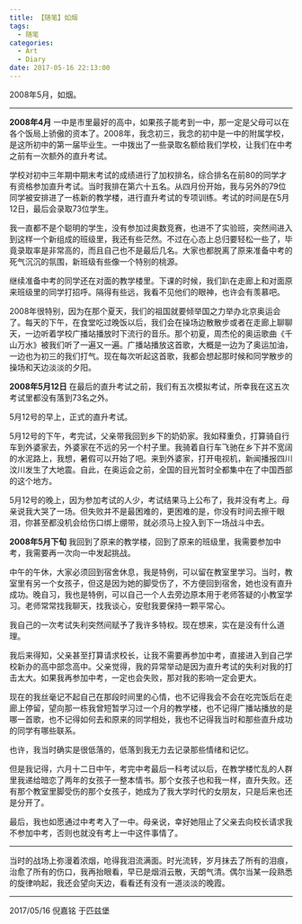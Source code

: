 ```yaml
---
title: 【随笔】如烟
tags:
  - 随笔
categories:
  - Art
  - Diary
date: 2017-05-16 22:13:00
---
```


2008年5月，如烟。

<!-- more -->

***

**2008年4月**
一中是市里最好的高中，如果孩子能考到一中，那一定是父母可以在各个饭局上骄傲的资本了。2008年，我念初三，我念的初中是一中的附属学校，是这所初中的第一届毕业生。一中拨出了一些录取名额给我们学校，让我们在中考之前有一次额外的直升考试。

学校对初中三年期中期末考试的成绩进行了加权排名，综合排名在前80的同学才有资格参加直升考试。当时我排在第六十五名。从四月份开始，我与另外的79位同学被安排进了一栋新的教学楼，进行直升考试的专项训练。考试的时间是在5月12日，最后会录取73位学生。

我一直都不是个聪明的学生，没有参加过奥数竞赛，也进不了实验班，突然间进入到这样一个新组成的班级里，我还有些茫然。不过在心态上总归要轻松一些了，毕竟录取率是非常高的，而且自己也不是最后几名。大家也都脱离了原来准备中考的死气沉沉的氛围，新班级有些像一个特别的桃源。

继续准备中考的同学还在对面的教学楼里。下课的时候，我们趴在走廊上和对面原来班级里的同学打招呼。隔得有些远，我看不见他们的眼神，也许会有羡慕吧。

2008年很特别，因为在那个夏天，我们的祖国就要倾举国之力举办北京奥运会了。每天的下午，在食堂吃过晚饭以后，我们会在操场边散散步或者在走廊上聊聊天，一边听着学校广播站播放时下流行的音乐。那个初夏，周杰伦的奥运歌曲《千山万水》被我们听了一遍又一遍。广播站播放这首歌，大概是一边为了奥运加油，一边也为初三的我们打气。现在每次听起这首歌，我都会想起那时候和同学散步的操场和天边淡淡的夕阳。

**2008年5月12日**
在最后的直升考试之前，我们有五次模拟考试，所幸我在这五次考试里都没有落到73名之外。

5月12号的早上，正式的直升考试。

5月12号的下午，考完试，父亲带我回到乡下的奶奶家。我如释重负，打算骑自行车到外婆家去，外婆家在不远的另一个村子里。我骑着自行车飞驰在乡下并不宽阔的水泥路上，我想，暑假可以开始了吧。来到外婆家，打开电视机，新闻播报四川汶川发生了大地震。自此，在奥运会之前，全国的目光暂时全都集中在了中国西部的这个地方。

5月12号的晚上，因为参加考试的人少，考试结果马上公布了，我并没有考上。母亲说我大哭了一场。但失败并不是最困难的，更困难的是，你没有时间去擦干眼泪，你甚至都没机会给伤口绑上绷带，就必须马上投入到下一场战斗中去。

**2008年5月下旬**
我回到了原来的教学楼，回到了原来的班级里，我需要参加中考，我需要再一次向一中发起挑战。

中午的午休，大家必须回到宿舍休息，我是特例，可以留在教室里学习。当时，教室里有另一个女孩子，但这是因为她的脚受伤了，不方便回到宿舍，她也没有直升成功。晚自习，我也是特例，可以自己一个人去旁边原本用于老师答疑的小教室学习。老师常常找我聊天，找我谈心，安慰我要保持一颗平常心。

我自己的一次考试失利突然间赋予了我许多特权。现在想来，实在是没有什么道理。

我后来得知，父亲甚至打算请求校长，让我不需要再参加中考，直接进入到自己学校新办的高中部念高中。父亲觉得，我的异常举动是因为直升考试的失利对我的打击太大。如果我再参加中考，一定也会失败，那对我的影响一定会更大。

现在的我丝毫记不起自己在那段时间里的心情，也不记得我会不会在吃完饭后在走廊上停留，望向那一栋我曾短暂学习过一个月的教学楼，也不记得广播站播放的是哪一首歌，也不记得如何去和原来的同学相处，我也不记得我当时和那些直升成功的同学有哪些联系。

也许，我当时确实是很低落的，低落到我无力去记录那些情绪和记忆。

但是我记得，六月十二日中午，考完中考最后一科考试以后，在教学楼忙乱的人群里我递给暗恋了两年的女孩子一整本情书。那个女孩子也和我一样，直升失败。还有那个教室里脚受伤的那个女孩子，她成为了我大学时代的女朋友，只是后来也还是分开了。

最后，我也如愿通过中考考入了一中。母亲说，幸好她阻止了父亲去向校长请求我不参加中考，否则也就没有考上一中这件事情了。

***

当时的战场上弥漫着浓烟，呛得我泪流满面。时光流转，岁月抹去了所有的泪痕，治愈了所有的伤口，我再抬眼看，早已是烟消云散，天朗气清。偶尔当某一段熟悉的旋律响起，我还会望向天边，看看还有没有一道淡淡的晚霞。

---

2017/05/16
倪嘉铭
于匹兹堡









